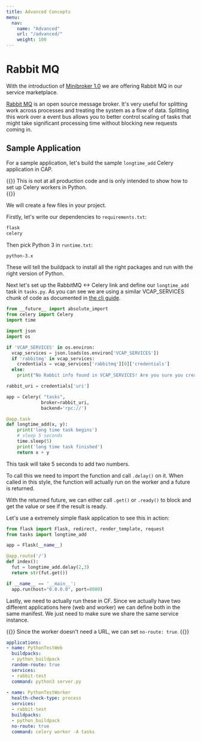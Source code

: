 ```yaml
---
title: Advanced Concepts
menu:
  nav:
    name: "Advanced"
    url: "/advanced/"
    weight: 100
---
```



# Rabbit MQ

With the introduction of [Minibroker 1.0](https://github.com/kubernetes-sigs/minibroker/releases/tag/v1.0.0) we are offering Rabbit MQ in our service marketplace.

[Rabbit MQ](https://www.rabbitmq.com) is an open source message broker. It's very useful for splitting work across processes and treating the system as a flow of data. Splitting this work over a event bus allows you to better control scaling of tasks that might take significant processing time without blocking new requests coming in. 


## Sample Application

For a sample application, let's build the sample `longtime_add` Celery application in CAP. 

{{<callout title="Note">}}
This is not at all production code and is only intended to show how to set up Celery workers in Python.   
{{</callout>}}

We will create a few files in your project. 

Firstly, let's write our dependencies to `requirements.txt`: 

```requirements.txt
flask
celery
```

Then pick Python 3 in `runtime.txt`:
```runtime.txt
python-3.x
```

These will tell the buildpack to install all the right packages and run with the right version of Python.


Next let's set up the RabbitMQ <-> Celery link and define our `longtime_add` task in `tasks.py`. As you can see we are using a similar VCAP_SERVICES chunk of code as documented in [the cli guide](/cli/).

```tasks.py
from __future__ import absolute_import
from celery import Celery
import time

import json
import os

if 'VCAP_SERVICES' in os.environ:
  vcap_services = json.loads(os.environ['VCAP_SERVICES'])
  if 'rabbitmq' in vcap_services:
    credentials = vcap_services['rabbitmq'][0]['credentials']
  else:
    print("No Rabbit info found in VCAP_SERVICES! Are you sure you created and bound the service to your app?")

rabbit_uri = credentials['uri']

app = Celery( "tasks",
             broker=rabbit_uri,
             backend='rpc://')

@app.task
def longtime_add(x, y):
    print('long time task begins')
    # sleep 5 seconds
    time.sleep(5)
    print('long time task finished')
    return x + y
```


This task will take 5 seconds to add two numbers.

To call this we need to import the function and call `.delay()` on it. When called in this style, the function will actually run on the worker and a future is returned. 

With the returned future, we can either call `.get()` or `.ready()` to block and get the value or see if the result is ready. 

Let's use a extremely simple flask application to see this in action:
```server.py
from flask import Flask, redirect, render_template, request
from tasks import longtime_add

app = Flask(__name__)

@app.route('/')
def index():
  fut = longtime_add.delay(2,3)
  return str(fut.get())

if __name__ == '__main__':
  app.run(host="0.0.0.0", port=8080)
```

Lastly, we need to actually run these in CF. Since we actually have two different applications here (web and worker) we can define both in the same manifest. We just need to make sure we share the same service instance.

{{<callout title="Note">}}
Since the worker doesn't need a URL, we can set `no-route: true`.
{{</callout>}}

```manifest.yml
applications:
- name: PythonTestWeb
  buildpacks: 
  - python_buildpack
  random-route: true
  services:
  - rabbit-test
  command: python3 server.py
  
- name: PythonTestWorker
  health-check-type: process
  services:
  - rabbit-test
  buildpacks: 
  - python_buildpack
  no-route: true
  command: celery worker -A tasks
```